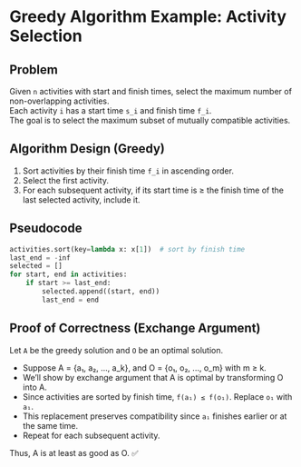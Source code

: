 # Greedy Algorithm Example: Activity Selection

## Problem
Given `n` activities with start and finish times, select the maximum number of non-overlapping activities.  
Each activity `i` has a start time `s_i` and finish time `f_i`.  
The goal is to select the maximum subset of mutually compatible activities.

## Algorithm Design (Greedy)
1. Sort activities by their finish time `f_i` in ascending order.
2. Select the first activity.
3. For each subsequent activity, if its start time is ≥ the finish time of the last selected activity, include it.

## Pseudocode
```python
activities.sort(key=lambda x: x[1])  # sort by finish time
last_end = -inf
selected = []
for start, end in activities:
    if start >= last_end:
        selected.append((start, end))
        last_end = end
```

## Proof of Correctness (Exchange Argument)
Let `A` be the greedy solution and `O` be an optimal solution.

- Suppose A = {a₁, a₂, ..., a_k}, and O = {o₁, o₂, ..., o_m} with m ≥ k.
- We’ll show by exchange argument that A is optimal by transforming O into A.
- Since activities are sorted by finish time, `f(a₁) ≤ f(o₁)`. Replace `o₁` with `a₁`.
- This replacement preserves compatibility since `a₁` finishes earlier or at the same time.
- Repeat for each subsequent activity.

Thus, A is at least as good as O. ✅